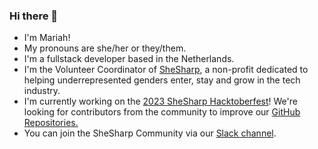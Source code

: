 ### Hi there 👋
- I'm Mariah! 
- My pronouns are she/her or they/them.
- I'm a fullstack developer based in the Netherlands.
- I'm the Volunteer Coordinator of [SheSharp](https://www.shesharp.co), a non-profit dedicated to helping underrepresented genders enter, stay and grow in the tech industry.
- I'm currently working on the [2023 SheSharp Hacktoberfest](https://www.shesharp.co/hacktoberfest)! We're looking for contributors from the community to improve our [GitHub Repositories.](https://github.com/shesharpnl)
- You can join the SheSharp Community via our [Slack channel](https://www.shesharp.co/slack).

<!--
**mariahlaqua/mariahlaqua** is a ✨ _special_ ✨ repository because its `README.md` (this file) appears on your GitHub profile.

Here are some ideas to get you started:

- 🔭 I’m currently working on ...
- 🌱 I’m currently learning ...
- 👯 I’m looking to collaborate on ...
- 🤔 I’m looking for help with ...
- 💬 Ask me about ...
- 📫 How to reach me: ...
- 😄 Pronouns: ...
- ⚡ Fun fact: ...
-->
